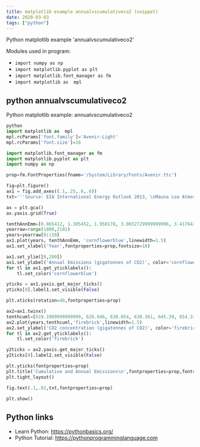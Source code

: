 ```yaml
---
title: matplotlib example annualvscumulativeco2 (snippet)
date: 2020-03-03
tags: ["python"]
---
```

Python matplotlib example 'annualvscumulativeco2'


Modules used in program: 
* `import numpy as np`
* `import matplotlib.pyplot as plt`
* `import matplotlib.font_manager as fm`
* `import matplotlib as  mpl`

## python annualvscumulativeco2

Python matplotlib example: annualvscumulativeco2

```python
python
import matplotlib as  mpl
mpl.rcParams['font.family']='Avenir-Light'
mpl.rcParams['font.size']=16

import matplotlib.font_manager as fm
import matplotlib.pyplot as plt
import numpy as np

prop=fm.FontProperties(fname='/System/Library/Fonts/Avenir.ttc')

fig=plt.figure()
ax1 = fig.add_axes((.1,.25,.6,.6))
txt='''Source: EIA International Energy Outlook 2013, \nMauna Loa Atmospheric CO2 measurements, EON projections'''

ax = plt.gca()
ax.yaxis.grid(True)

tenthAnnEmm=[0.865412, 1.305452, 1.958178, 3.0032729999999996, 3.4176439999999997, 3.8613509999999995, 4.763433, 5.97721, 9.420523, 14.862350999999999, 19.493771999999996, 22.555717, 23.000717, 22.0, 20.0, 18.0, 13.0, 10.0, 5.97721, 3.4176439999999997, 2.0, 0.865412, 0.0]
yearraw=range(1880,2101)
years=yearraw[0::10]
ax1.plot(years, tenthAnnEmm, 'cornflowerblue',linewidth=1.5)
ax1.set_xlabel('Year',fontproperties=prop,fontsize=18)

ax1.set_ylim([0,200])
ax1.set_ylabel('Annual Emissions (gigatonnes of CO2)', color='cornflowerblue',fontproperties=prop,fontsize=18)
for tl in ax1.get_yticklabels():
    tl.set_color('cornflowerblue')

yticks = ax1.yaxis.get_major_ticks()
yticks[0].label1.set_visible(False)

plt.xticks(rotation=40,fontproperties=prop)

ax2=ax1.twinx()
tenthcuml=[619.1909999999999, 626.646, 630.054, 638.361, 645.39, 654.3359999999999, 661.1519999999999, 661.7909999999999, 673.7189999999999, 691.824, 720.7068, 751.9113, 802.158, 877.56, 937.1999999999999, 1003.2299999999999, 1067.1299999999999, 1124.6399999999999, 1171.5, 1207.71, 1229.01, 1239.6599999999999, 1256.7]
ax2.plot(years,tenthcuml,'firebrick',linewidth=1.5)
ax2.set_ylabel('CO2 concentration (gigatonnes of CO2)', color='firebrick',fontproperties=prop,fontsize=18)
for tl in ax2.get_yticklabels():
    tl.set_color('firebrick')

y2ticks = ax2.yaxis.get_major_ticks()
y2ticks[0].label2.set_visible(False)

plt.yticks(fontproperties=prop)
plt.title('Cumulative and Annual Emissions\n',fontproperties=prop,fontsize=22,fontweight='bold')
plt.tight_layout()

fig.text(.1,.01,txt,fontproperties=prop)

plt.show()

```

## Python links

- Learn Python: https://pythonbasics.org/
- Python Tutorial: https://pythonprogramminglanguage.com
